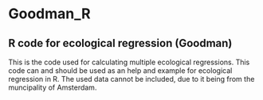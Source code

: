 # Goodman_R
## R code for ecological regression (Goodman)

This is the code used for calculating multiple ecological regressions. 
This code can and should be used as an help and example for ecological regression in R. 
The used data cannot be included, due to it being from the muncipality of Amsterdam.
